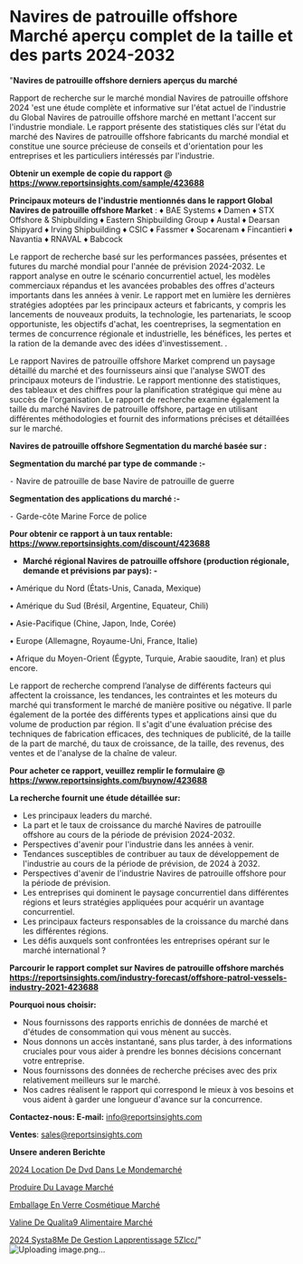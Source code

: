 # Navires de patrouille offshore Marché aperçu complet de la taille et des parts 2024-2032

"<strong>Navires de patrouille offshore derniers aperçus du marché</strong>

Rapport de recherche sur le marché mondial Navires de patrouille offshore 2024 'est une étude complète et informative sur l'état actuel de l'industrie du Global Navires de patrouille offshore marché en mettant l'accent sur l'industrie mondiale. Le rapport présente des statistiques clés sur l'état du marché des Navires de patrouille offshore fabricants du marché mondial et constitue une source précieuse de conseils et d'orientation pour les entreprises et les particuliers intéressés par l'industrie.

<strong>Obtenir un exemple de copie du rapport @ <a href=https://www.reportsinsights.com/sample/423688>https://www.reportsinsights.com/sample/423688</a></strong>

<strong>Principaux moteurs de l'industrie mentionnés dans le rapport Global Navires de patrouille offshore Market</strong> :
♦ BAE Systems
♦ Damen
♦ STX Offshore & Shipbuilding
♦ Eastern Shipbuilding Group
♦ Austal
♦ Dearsan Shipyard
♦ Irving Shipbuilding
♦ CSIC
♦ Fassmer
♦ Socarenam
♦ Fincantieri
♦ Navantia
♦ RNAVAL
♦ Babcock

Le rapport de recherche basé sur les performances passées, présentes et futures du marché mondial pour l'année de prévision 2024-2032. Le rapport analyse en outre le scénario concurrentiel actuel, les modèles commerciaux répandus et les avancées probables des offres d'acteurs importants dans les années à venir. Le rapport met en lumière les dernières stratégies adoptées par les principaux acteurs et fabricants, y compris les lancements de nouveaux produits, la technologie, les partenariats, le scoop opportuniste, les objectifs d'achat, les coentreprises, la segmentation en termes de concurrence régionale et industrielle, les bénéfices, les pertes et la ration de la demande avec des idées d'investissement. .

Le rapport Navires de patrouille offshore Market comprend un paysage détaillé du marché et des fournisseurs ainsi que l'analyse SWOT des principaux moteurs de l'industrie. Le rapport mentionne des statistiques, des tableaux et des chiffres pour la planification stratégique qui mène au succès de l'organisation. Le rapport de recherche examine également la taille du marché Navires de patrouille offshore, partage en utilisant différentes méthodologies et fournit des informations précises et détaillées sur le marché.

<strong>Navires de patrouille offshore Segmentation du marché basée sur :</strong>

<strong>Segmentation du marché par type de commande :-</strong>

⁃ Navire de patrouille de base
Navire de patrouille de guerre

<strong>Segmentation des applications du marché :-</strong>

⁃ Garde-côte
Marine
Force de police

<strong>Pour obtenir ce rapport à un taux rentable: <a href=https://www.reportsinsights.com/discount/423688>https://www.reportsinsights.com/discount/423688</a></strong>
<ul>
  <li><strong>Marché régional Navires de patrouille offshore (production régionale, demande et prévisions par pays): -</strong></li>
</ul>
• Amérique du Nord (États-Unis, Canada, Mexique)

• Amérique du Sud (Brésil, Argentine, Equateur, Chili)

• Asie-Pacifique (Chine, Japon, Inde, Corée)

• Europe (Allemagne, Royaume-Uni, France, Italie)

• Afrique du Moyen-Orient (Égypte, Turquie, Arabie saoudite, Iran) et plus encore.

Le rapport de recherche comprend l’analyse de différents facteurs qui affectent la croissance, les tendances, les contraintes et les moteurs du marché qui transforment le marché de manière positive ou négative. Il parle également de la portée des différents types et applications ainsi que du volume de production par région. Il s'agit d'une évaluation précise des techniques de fabrication efficaces, des techniques de publicité, de la taille de la part de marché, du taux de croissance, de la taille, des revenus, des ventes et de l'analyse de la chaîne de valeur.

<strong>Pour acheter ce rapport, veuillez remplir le formulaire @   <a href=https://www.reportsinsights.com/buynow/423688>https://www.reportsinsights.com/buynow/423688</a></strong>

<strong>La recherche fournit une étude détaillée sur:</strong>
<ul>
  <li>Les principaux leaders du marché.</li>
  <li>La part et le taux de croissance du marché Navires de patrouille offshore au cours de la période de prévision 2024-2032.</li>
  <li>Perspectives d'avenir pour l'industrie dans les années à venir.</li>
  <li>Tendances susceptibles de contribuer au taux de développement de l'industrie au cours de la période de prévision, de 2024 à 2032.</li>
  <li>Perspectives d'avenir de l'industrie Navires de patrouille offshore pour la période de prévision.</li>
  <li>Les entreprises qui dominent le paysage concurrentiel dans différentes régions et leurs stratégies appliquées pour acquérir un avantage concurrentiel.</li>
  <li>Les principaux facteurs responsables de la croissance du marché dans les différentes régions.</li>
  <li>Les défis auxquels sont confrontées les entreprises opérant sur le marché international ?</li>
</ul>

<strong>Parcourir le rapport complet sur Navires de patrouille offshore marchés <a href=https://reportsinsights.com/industry-forecast/offshore-patrol-vessels-industry-2021-423688>https://reportsinsights.com/industry-forecast/offshore-patrol-vessels-industry-2021-423688</a></strong>

<strong>Pourquoi nous choisir:</strong>
<ul>
  <li>Nous fournissons des rapports enrichis de données de marché et d'études de consommation qui vous mènent au succès.</li>
  <li>Nous donnons un accès instantané, sans plus tarder, à des informations cruciales pour vous aider à prendre les bonnes décisions concernant votre entreprise.</li>
  <li>Nous fournissons des données de recherche précises avec des prix relativement meilleurs sur le marché.</li>
  <li>Nos cadres réalisent le rapport qui correspond le mieux à vos besoins et vous aident à garder une longueur d'avance sur la concurrence.</li>
</ul>
<strong>Contactez-nous:
</strong><strong>E-mail:</strong> <a href=mailto:info@reportsinsights.com>info@reportsinsights.com</a>

<strong>Ventes</strong>: <a href=mailto:sales@reportsinsights.com>sales@reportsinsights.com</a>

<strong>Unsere anderen Berichte</strong>

<a href=https://www.linkedin.com/pulse/2024-location-de-dvd-dans-le-mondemarch%C3%A9-aper%C3%A7us-o8ecc/>2024 Location De Dvd Dans Le Mondemarché</a>

<a href=https://www.linkedin.com/pulse/produire-du-lavage-march%C3%A9-2024-part-et-croissance-fwivc/>Produire Du Lavage Marché</a>

<a href=https://www.linkedin.com/pulse/emballage-en-verre-cosmétique-marché-couverture-tlk5c/>Emballage En Verre Cosmétique Marché</a>

<a href=https://www.linkedin.com/pulse/valine-de-qualit%C3%A9-alimentaire-march%C3%A9informations-jmjff/>Valine De Qualita9 Alimentaire Marché</a>

<a href=https://www.linkedin.com/pulse/2024-syst%C3%A8me-de-gestion-lapprentissage-5zlcc/>2024 Systa8Me De Gestion Lapprentissage 5Zlcc/</a>"
![Uploading image.png…]()
